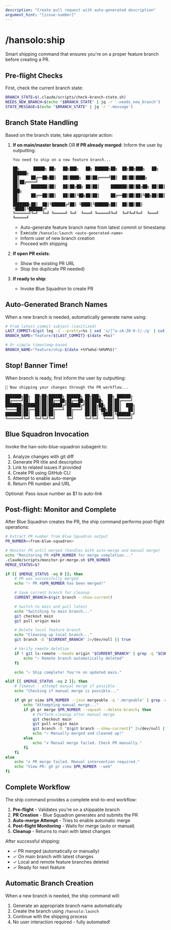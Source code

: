 ```yaml
---
description: "Create pull request with auto-generated description"
argument_hint: "[issue-number]"
---
```


# /hansolo:ship

Smart shipping command that ensures you're on a proper feature branch before creating a PR.

## Pre-flight Checks

First, check the current branch state:
```bash
BRANCH_STATE=$(.claude/scripts/check-branch-state.sh)
NEEDS_NEW_BRANCH=$(echo "$BRANCH_STATE" | jq -r '.needs_new_branch')
STATE_MESSAGE=$(echo "$BRANCH_STATE" | jq -r '.message')
```

## Branch State Handling

Based on the branch state, take appropriate action:

1. **If on main/master branch** OR **If PR already merged**:
   Inform the user by outputting:
   ```
   You need to ship on a new feature branch...

   ██╗      █████╗ ██╗   ██╗███╗   ██╗ ██████╗██╗  ██╗██╗███╗   ██╗ ██████╗ 
   ██║     ██╔══██╗██║   ██║████╗  ██║██╔════╝██║  ██║██║████╗  ██║██╔════╝ 
   ██║     ███████║██║   ██║██╔██╗ ██║██║     ███████║██║██╔██╗ ██║██║  ███╗
   ██║     ██╔══██║██║   ██║██║╚██╗██║██║     ██╔══██║██║██║╚██╗██║██║   ██║
   ███████╗██║  ██║╚██████╔╝██║ ╚████║╚██████╗██║  ██║██║██║ ╚████║╚██████╔╝
   ╚══════╝╚═╝  ╚═╝ ╚═════╝ ╚═╝  ╚═══╝ ╚═════╝╚═╝  ╚═╝╚═╝╚═╝  ╚═══╝ ╚═════╝ 
   ```
   - Auto-generate feature branch name from latest commit or timestamp
   - Execute `/hansolo:launch <auto-generated-name>`
   - Inform user of new branch creation
   - Proceed with shipping

3. **If open PR exists**:
   - Show the existing PR URL
   - Stop (no duplicate PR needed)

4. **If ready to ship**:
   - Invoke Blue Squadron to create PR

## Auto-Generated Branch Names

When a new branch is needed, automatically generate name using:
```bash
# From latest commit subject (sanitized)
LAST_COMMIT=$(git log -1 --pretty=%s | sed 's/[^a-zA-Z0-9-]/-/g' | cut -c1-30)
BRANCH_NAME="feature/${LAST_COMMIT}-$(date +%s)"

# Or simple timestamp-based
BRANCH_NAME="feature/ship-$(date +%Y%m%d-%H%M%S)"
```

## Stop! Banner Time!

When branch is ready, first inform the user by outputting:
```
🚢 Now shipping your changes through the PR workflow...

███████╗██╗  ██╗██╗██████╗ ██████╗ ██╗███╗   ██╗ ██████╗ 
██╔════╝██║  ██║██║██╔══██╗██╔══██╗██║████╗  ██║██╔════╝ 
███████╗███████║██║██████╔╝██████╔╝██║██╔██╗ ██║██║  ███╗
╚════██║██╔══██║██║██╔═══╝ ██╔═══╝ ██║██║╚██╗██║██║   ██║
███████║██║  ██║██║██║     ██║     ██║██║ ╚████║╚██████╔╝
╚══════╝╚═╝  ╚═╝╚═╝╚═╝     ╚═╝     ╚═╝╚═╝  ╚═══╝ ╚═════╝ 
```

## Blue Squadron Invocation

Invoke the han-solo-blue-squadron subagent to:
1. Analyze changes with git diff
2. Generate PR title and description
3. Link to related issues if provided
4. Create PR using GitHub CLI
5. Attempt to enable auto-merge
6. Return PR number and URL

Optional: Pass issue number as $1 to auto-link

## Post-flight: Monitor and Complete

After Blue Squadron creates the PR, the ship command performs post-flight operations:

```bash
# Extract PR number from Blue Squadron output
PR_NUMBER=<from-blue-squadron>

# Monitor PR until merged (handles both auto-merge and manual merge)
echo "Monitoring PR #$PR_NUMBER for merge completion..."
.claude/scripts/monitor-pr-merge.sh $PR_NUMBER
MERGE_STATUS=$?

if [[ $MERGE_STATUS -eq 0 ]]; then
    # PR was successfully merged
    echo "✓ PR #$PR_NUMBER has been merged!"

    # Save current branch for cleanup
    CURRENT_BRANCH=$(git branch --show-current)

    # Switch to main and pull latest
    echo "Switching to main branch..."
    git checkout main
    git pull origin main

    # Delete local feature branch
    echo "Cleaning up local branch..."
    git branch -D "$CURRENT_BRANCH" 2>/dev/null || true

    # Verify remote deletion
    if ! git ls-remote --heads origin "$CURRENT_BRANCH" | grep -q "$CURRENT_BRANCH"; then
        echo "✓ Remote branch automatically deleted"
    fi

    echo "✓ Ship complete! You're on updated main."

elif [[ $MERGE_STATUS -eq 2 ]]; then
    # Timeout - attempt manual merge if possible
    echo "Checking if manual merge is possible..."

    if gh pr view $PR_NUMBER --json mergeable -q '.mergeable' | grep -q "MERGEABLE"; then
        echo "Attempting manual merge..."
        if gh pr merge $PR_NUMBER --squash --delete-branch; then
            # Perform cleanup after manual merge
            git checkout main
            git pull origin main
            git branch -D "$(git branch --show-current)" 2>/dev/null || true
            echo "✓ Manually merged and cleaned up!"
        else
            echo "✗ Manual merge failed. Check PR manually."
        fi
    fi
else
    echo "✗ PR merge failed. Manual intervention required."
    echo "View PR: gh pr view $PR_NUMBER --web"
fi
```

## Complete Workflow

The ship command provides a complete end-to-end workflow:

1. **Pre-flight** - Validates you're on a shippable branch
2. **PR Creation** - Blue Squadron generates and submits the PR
3. **Auto-merge Attempt** - Tries to enable automatic merge
4. **Post-flight Monitoring** - Waits for merge (auto or manual)
5. **Cleanup** - Returns to main with latest changes

After successful shipping:
- ✓ PR merged (automatically or manually)
- ✓ On main branch with latest changes
- ✓ Local and remote feature branches deleted
- ✓ Ready for next feature

## Automatic Branch Creation

When a new branch is needed, the ship command will:
1. Generate an appropriate branch name automatically
2. Create the branch using `/hansolo:launch`
3. Continue with the shipping process
4. No user interaction required - fully automated!